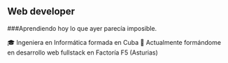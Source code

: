 ## Web developer
###Aprendiendo hoy lo que ayer parecía imposible.

🎓 Ingeniera en Informática formada en Cuba
🚀 Actualmente formándome en desarrollo web fullstack en Factoría F5 (Asturias)

